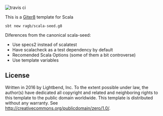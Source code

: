 ![travis ci](https://travis-ci.org/ragb/scala-seed.g8.svg?branch=2.12.x)

This is a [Giter8][g8] template for Scala

```
sbt new ragb/scala-seed.g8
```

Diferences from the canonical scala-seed:

* Use specs2 instead of scalatest
* Have scalacheck as a test dependency by default
* Recomended Scala Options (some of them a bit controverse)
* Use template variables

License
-------
Written in 2016 by Lightbend, Inc.
To the extent possible under law, the author(s) have dedicated all copyright and related and neighboring rights to
this template to the public domain worldwide. This template is distributed without any warranty.
See <http://creativecommons.org/publicdomain/zero/1.0/>.

[g8]: http://www.foundweekends.org/giter8/
